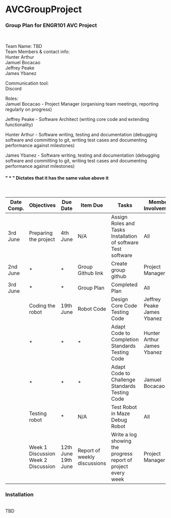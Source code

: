 # AVCGroupProject
<h3>Group Plan for ENGR101 AVC Project</h3> <br>
                                       

Team Name: TBD <br>
Team Members & contact info:<br>
Hunter Arthur <br>
Jamuel Bocacao <br>
Jeffrey Peake <br>
James Ybanez <br>

Communication tool: <br>
Discord <br>

Roles: <br>
Jamuel Bocacao - Project Manager (organising team meetings, reporting regularly on progress) <br>

Jeffrey Peake - Software Architect (writing core code and extending functionality) <br>

Hunter Arthur - Software writing, testing and documentation (debugging software and committing to
git, writing test cases and documenting performance against milestones) <br>

James Ybanez - Software writing, testing and documentation (debugging software and committing to 
git, writing test cases and documenting performance against milestones) <br>

<h4> " * " Dictates that it has the same value above it </h4> <br>

| Date Comp.     | Objectives                             | Due Date               | Item Due                        | Tasks                                                               | Member Involvement |
|----------------|----------------------------------------|------------------------|---------------------------------|---------------------------------------------------------------------|--------------------|
| 3rd June       | Preparing the project                  | 4th June               | N/A                             | Assign Roles and Tasks<br>Installation of software<br>Test software | All                |
| 2nd June       | *                                      | *                      | Group Github link               | Create group github                                                 | Project Manager    |
| 3rd June       | *                                      | *                      | Group Plan                      | Completed Plan                                                      | All                |
|                | Coding the robot                       | 19th June<br>          | Robot Code                      | Design Core Code<br>Testing Code                                    | Jeffrey Peake<br> James Ybanez|
|                | *                                      | *                      | *                               | Adapt Code to Completion Standards<br>Testing Code                  | Hunter Arthur<br> James Ybanez|
|                | *                                      | *                      | *                               | Adapt Code to Challenge Standards<br>Testing Code                   | Jamuel Bocacao     |
|                | Testing robot                          | *                      | N/A                             | Test Robot in Maze<br>Debug Robot                                   | All                |
|                | Week 1 Discussion<br>Week 2 Discussion | 12th June<br>19th June | Report of weekly<br>discussions | Write a log showing the progress report of project every week       | Project Manager    |

<h3>Installation</h3> <br>
TBD
